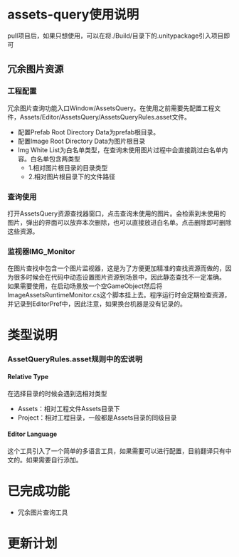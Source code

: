 # assets-query使用说明
pull项目后，如果只想使用，可以在将./Build/目录下的.unitypackage引入项目即可
## 冗余图片资源
### 工程配置
冗余图片查询功能入口Window/AssetsQuery。在使用之前需要先配置工程文件，Assets/Editor/AssetsQuery/AssetsQueryRules.asset文件。
- 配置Prefab Root Directory Data为prefab根目录。
- 配置Image Root Directory Data为图片根目录
- Img White List为白名单类型，在查询未使用图片过程中会直接跳过白名单内容。白名单包含两类型
    - 1.相对图片根目录的目录类型
    - 2.相对图片根目录下的文件路径
### 查询使用
打开AssetsQuery资源查找器窗口，点击查询未使用的图片。会检索到未使用的图片，弹出的界面可以放弃本次删除，也可以直接放进白名单。点击删除即可删除这些资源。
### 监视器IMG_Monitor
在图片查找中包含一个图片监视器，这是为了方便更加精准的查找资源而做的，因为很多时候会在代码中动态设置图片资源到场景中，因此静态查找不一定准确。
如果需要使用，在启动场景放一个空GameObject然后将ImageAssetsRuntimeMonitor.cs这个脚本挂上去。程序运行时会定期检查资源，并记录到EditorPref中，因此注意，如果换台机器是没有记录的。

# 类型说明
### AssetQueryRules.asset规则中的宏说明
#### Relative Type

在选择目录的时候会遇到选相对类型
- Assets：相对工程文件Assets目录下
- Project：相对工程目录，一般都是Assets目录的同级目录 

#### Editor Language
这个工具引入了一个简单的多语言工具，如果需要可以进行配置，目前翻译只有中文的。如果需要自行添加。
# 已完成功能
- 冗余图片查询工具
# 更新计划



